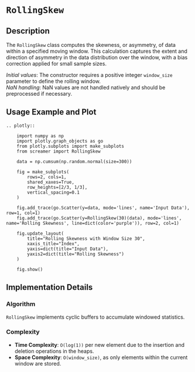 # `RollingSkew`

## Description

The `RollingSkew` class computes the skewness, or asymmetry, of data within a specified moving window. This calculation captures the extent and direction of asymmetry in the data distribution over the window, with a bias correction applied for small sample sizes.

*Initial values*: The constructor requires a positive integer `window_size` parameter to define the rolling window.  
*NaN handling*: NaN values are not handled natively and should be preprocessed if necessary.

## Usage Example and Plot

```{eval-rst}
.. plotly::

    import numpy as np
    import plotly.graph_objects as go
    from plotly.subplots import make_subplots
    from screamer import RollingSkew

    data = np.cumsum(np.random.normal(size=300))

    fig = make_subplots(
        rows=2, cols=1,
        shared_xaxes=True,
        row_heights=[2/3, 1/3],
        vertical_spacing=0.1
    )

    fig.add_trace(go.Scatter(y=data, mode='lines', name='Input Data'), row=1, col=1)
    fig.add_trace(go.Scatter(y=RollingSkew(30)(data), mode='lines', name='Rolling Skewness', line=dict(color='purple')), row=2, col=1)

    fig.update_layout(
        title="Rolling Skewness with Window Size 30",
        xaxis_title="Index",
        yaxis=dict(title="Input Data"),
        yaxis2=dict(title="Rolling Skewness")
    )

    fig.show()
```

## Implementation Details

### Algorithm

`RollingSkew` implements cyclic buffers to accumulate windowed statistics.

### Complexity

* **Time Complexity**: `O(log(1))` per new element due to the insertion and deletion operations in the heaps.
* **Space Complexity**: `O(window_size)`, as only elements within the current window are stored.

